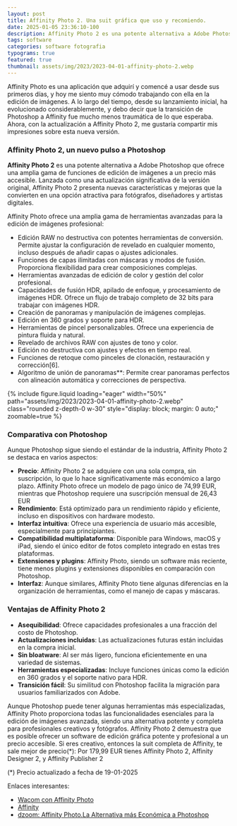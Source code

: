 ```yaml
---
layout: post
title: Affinity Photo 2. Una suit gráfica que uso y recomiendo.
date: 2025-01-05 23:36:10-100
description: Affinity Photo 2 es una potente alternativa a Adobe Photoshop que ofrece una amplia gama de funciones de edición de imágenes a un precio más accesible.
tags: software
categories: software fotografia
typograms: true
featured: true
thumbnail: assets/img/2023/2023-04-01-affinity-photo-2.webp
---
```


Affinity Photo es una aplicación que adquirí y comencé a usar desde sus primeros días, y hoy me siento muy cómodo trabajando con ella en la edición de imágenes. A lo largo del tiempo, desde su lanzamiento inicial, ha evolucionado considerablemente, y debo decir que la transición de Photoshop a Affinity fue mucho menos traumática de lo que esperaba. Ahora, con la actualización a Affinity Photo 2, me gustaría compartir mis impresiones sobre esta nueva versión.

### Affinity Photo 2, un nuevo pulso a Photoshop


**Affinity Photo 2** es una potente alternativa a Adobe Photoshop que ofrece una amplia gama de funciones de edición de imágenes a un precio más accesible.
Lanzada como una actualización significativa de la versión original, Affinity Photo 2 presenta nuevas características y mejoras que la convierten en una opción atractiva para fotógrafos, diseñadores y artistas digitales.

Affinity Photo ofrece una amplia gama de herramientas avanzadas para la edición de imágenes profesional:

- Edición RAW no destructiva con potentes herramientas de conversión. Permite ajustar la configuración de revelado en cualquier momento, incluso después de añadir capas o ajustes adicionales.
- Funciones de capas ilimitadas con máscaras y modos de fusión. Proporciona flexibilidad para crear composiciones complejas.
- Herramientas avanzadas de edición de color y gestión del color profesional.
- Capacidades de fusión HDR, apilado de enfoque, y procesamiento de imágenes HDR. Ofrece un flujo de trabajo completo de 32 bits para trabajar con imágenes HDR.
- Creación de panoramas y manipulación de imágenes complejas.
- Edición en 360 grados y soporte para HDR.
- Herramientas de pincel personalizables. Ofrece una experiencia de pintura fluida y natural.
- Revelado de archivos RAW con ajustes de tono y color.
- Edición no destructiva con ajustes y efectos en tiempo real.
- Funciones de retoque como pinceles de clonación, restauración y corrección[6].
- Algoritmo de unión de panoramas**: Permite crear panoramas perfectos con alineación automática y correcciones de perspectiva.

<div class="text-center">
{% include figure.liquid loading="eager" width="50%" path="assets/img/2023/2023-04-01-affinity-photo-2.webp" class="rounded z-depth-0 w-30" style="display: block; margin: 0 auto;" zoomable=true %}   
</div>

### Comparativa con Photoshop

Aunque Photoshop sigue siendo el estándar de la industria, Affinity Photo 2 se destaca en varios aspectos:

- **Precio**: Affinity Photo 2 se adquiere con una sola compra, sin suscripción, lo que lo hace significativamente más económico a largo plazo. Affinity Photo ofrece un modelo de pago único de 74,99 EUR, mientras que Photoshop requiere una suscripción mensual de 26,43 EUR
- **Rendimiento**: Está optimizado para un rendimiento rápido y eficiente, incluso en dispositivos con hardware modesto.
- **Interfaz intuitiva**: Ofrece una experiencia de usuario más accesible, especialmente para principiantes.
- **Compatibilidad multiplataforma**: Disponible para Windows, macOS y iPad, siendo el único editor de fotos completo integrado en estas tres plataformas.
- **Extensiones y plugins**: Affinity Photo, siendo un software más reciente, tiene menos plugins y extensiones disponibles en comparación con Photoshop.
- **Interfaz**: Aunque similares, Affinity Photo tiene algunas diferencias en la organización de herramientas, como el manejo de capas y máscaras.

### Ventajas de Affinity Photo 2

- **Asequibilidad**: Ofrece capacidades profesionales a una fracción del costo de Photoshop.
- **Actualizaciones incluidas**: Las actualizaciones futuras están incluidas en la compra inicial.
- **Sin bloatware**: Al ser más ligero, funciona eficientemente en una variedad de sistemas.
- **Herramientas especializadas**: Incluye funciones únicas como la edición en 360 grados y el soporte nativo para HDR.
- **Transición fácil**: Su similitud con Photoshop facilita la migración para usuarios familiarizados con Adobe.

Aunque Photoshop puede tener algunas herramientas más especializadas, Affinity Photo proporciona todas las funcionalidades esenciales para la edición de imágenes avanzada, siendo una alternativa potente y completa para profesionales creativos y fotógrafos.
Affinity Photo 2 demuestra que es posible ofrecer un software de edición gráfica potente y profesional a un precio accesible.
Si eres creativo, entonces la suit completa de Affinity, te sale mejor de precio(*): Por 179,99 EUR tienes Affinity Photo 2, Affinity Designer 2, y Affinity Publisher 2

(*) Precio actualizado a fecha de 19-01-2025

Enlaces interesantes:
- [Wacom con Affinity Photo](https://estore.wacom.com/es-es/photo-editing-with-wacom-one-affinity-photo.html)
- [Affinity](https://affinity.serif.com/es/photo/)
- [dzoom: Affinity Photo.La Alternativa más Económica a Photoshop](https://www.dzoom.org.es/affinity-photo-alternativa-photoshop/)
